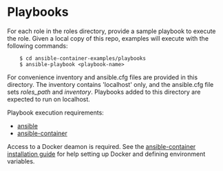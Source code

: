 Playbooks
=========

For each role in the roles directory, provide a sample playbook to execute the role. Given a local copy of this repo, examples will execute with the following
commands: 

```
    $ cd ansible-container-examples/playbooks
    $ ansible-playbook <playbook-name>
```

For convenience inventory and ansible.cfg files are provided in this directory. The inventory contains 'localhost' only, and the ansible.cfg file sets *roles_path* and *inventory*. Playbooks added to this directory are expected to run on localhost.

Playbook execution requirements:

- [ansible](http://docs.ansible.com/ansible/intro_installation.html)
- [ansible-container](http://docs.ansible.com/ansible-container/installation.html)

Access to a Docker deamon is required. See the [ansible-container installation guide](http://docs.ansible.com/ansible-container/installation.html) for help setting up Docker and defining environment variables.
